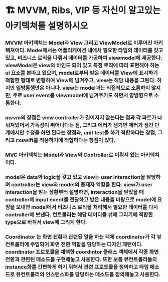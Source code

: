 # 🏗 MVVM, Ribs, VIP 등 자신이 알고있는 아키텍쳐를 설명하시오

### MVVM 아키텍쳐는 Model과 View 그리고 ViewModel로 이루어진 아키텍쳐이다. Model에서는 어플리케이션 내에서 필요한 타입의 데이터를 갖고 있고, 비즈니스 로직을 다뤄서 데이터를 가공하여 viewmodel에 제공한다. viewModel은 view와 바인드 되어 있고 특정 로직에 따라 표현해야 하는 ui 요소를 본따고 있으며, model로부터 받은 데이터를 View에 표시하기 적합한 형태로 변형하여 View에 넘겨주고, view는 해당 내용을 그린다. 하지만 일방통행만은 아니다. view는 model과는 직접적으로 소통하지 않지만,  주로 user event를 viewmodel에 넘겨주기도 하면서 양방향으로 소통한다.

### mvvm의 장점은 view controller가 길어지지 않는다는 점과 각 파트가 나눠져있어서 가독성이 뛰어나다는 점, 그리고 에러가 생기면 에러가 생긴 단계에서만 수정을 하면 된다는 장점과, unit test를 하기 적합하다는 장점, 그리고 rxswift를 적용하기에 적합하다는 장점이 있다.

### MVC 아키텍쳐는 Model과 View와 Controller로 이뤄져 있는 아키텍쳐이다. 

### model은 data와 logic을 갖고 있고 view는 user interaction을 담당하며 controller는 view와 model의 중재자 역할을 한다. view가 user interaction을 받는 상황부터 설명하면, interaction을 받았을 때 controller에 input event를 전달하고 받은 내용을 바탕으로 model에 요청을 보내면 model에서 비즈니스 로직을 처리해서 필요한 데이터를 다시 controller에 보낸다. 컨트롤러는 해당 데이터를 뷰에 그리기에 적합한 type으로 바꿔서 view에 그리게 한다.

### Coordinator 는 화면 전환과 관련된 일을 하는 객체 coordinator가 각 뷰 컨트롤러에 주입되어 화면 전환 역할을 담당하는 디자인 패턴이다. coordinator 프로토콜을 채택한 coordintor 클래스 객체에서 각종 화면 전환과 관련된 메소드를 구현해놓고 사용한다. 또한 보통 뷰컨트롤러들의 instance화를 간편하게 하기 위해서 관련 프로토콜을 정의하고 타입 메소드로 뷰컨트롤러의 인스턴스화를 담당하는 메소드를 정의해놓고 사용한다.
